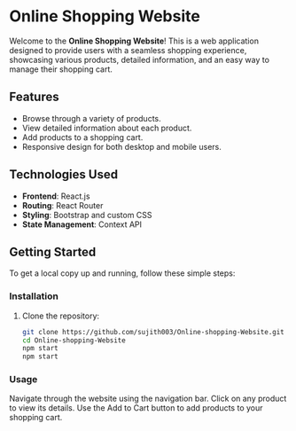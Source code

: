 # Online Shopping Website

Welcome to the **Online Shopping Website**! This is a web application designed to provide users with a seamless shopping experience, showcasing various products, detailed information, and an easy way to manage their shopping cart.

## Features

- Browse through a variety of products.
- View detailed information about each product.
- Add products to a shopping cart.
- Responsive design for both desktop and mobile users.

## Technologies Used

- **Frontend**: React.js
- **Routing**: React Router
- **Styling**: Bootstrap and custom CSS
- **State Management**: Context API

## Getting Started

To get a local copy up and running, follow these simple steps:

### Installation

1. Clone the repository:
   ```bash
   git clone https://github.com/sujith003/Online-shopping-Website.git
   cd Online-shopping-Website
   npm start
   npm start


### Usage

Navigate through the website using the navigation bar.
Click on any product to view its details.
Use the Add to Cart button to add products to your shopping cart.

